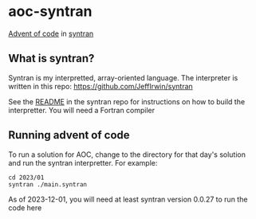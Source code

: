 
# aoc-syntran

[Advent of code](https://adventofcode.com/) in [syntran](https://adventofcode.com/)

## What is syntran?

Syntran is my interpretted, array-oriented language.  The interpreter is written in this repo:  https://github.com/JeffIrwin/syntran

See the [README](https://github.com/JeffIrwin/syntran) in the syntran repo for instructions on how to build the interpretter.  You will need a Fortran compiler 

## Running advent of code

To run a solution for AOC, change to the directory for that day's solution and run the syntran interpretter.  For example:

```
cd 2023/01
syntran ./main.syntran
```

As of 2023-12-01, you will need at least syntran version 0.0.27 to run the code here 
